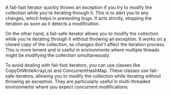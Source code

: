 A fail-fast iterator quickly throws an exception if you try to modify the collection while you're iterating through it.
This is to alert you to any changes, which helps in preventing bugs. It acts strictly, stopping the iteration as soon as it detects a modification.

On the other hand, a fail-safe iterator allows you to modify the collection while you're iterating through it without throwing an exception.
It works on a cloned copy of the collection, so changes don't affect the iteration process.
This is more lenient and is useful in environments where multiple threads might be modifying the collection simultaneously.

To avoid dealing with fail-fast iterators, you can use classes like CopyOnWriteArrayList and ConcurrentHashMap. 
These classes use fail-safe iterators, allowing you to modify the collection while iterating without throwing an exception.
They are particularly useful in multi-threaded environments where you expect concurrent modifications.
